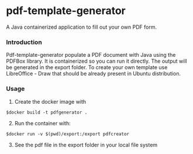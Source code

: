 # pdf-template-generator
A Java containerized application to fill out your own PDF form.

### Introduction
Pdf-template-generator populate a PDF document with Java using the PDFBox library. 
It is containerized so you can run it directly.
The output will be generated in the export folder.
To create your own template use LibreOffice - Draw that should be already present in Ubuntu distribution.

### Usage

1. Create the docker image with 

`$docker build -t pdfgenerator . `


2. Run the container with:

`$docker run -v $(pwd)/export:/export pdfcreator `


3. See the pdf file in the export folder in your local file system
